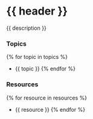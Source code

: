 # {{ header }}

{{ description }}

### Topics
{% for topic in topics %}
- {{ topic }}
{% endfor %}

### Resources
{% for resource in resources %}
- {{ resource }}
{% endfor %}
